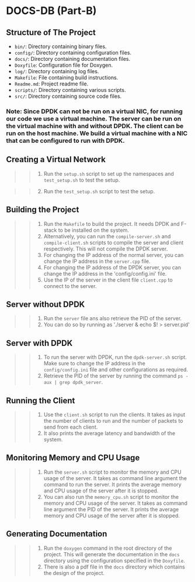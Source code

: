 # DOCS-DB (Part-B)

## Structure of The Project

- `bin/`: Directory containing binary files.
- `config/`: Directory containing configuration files.
- `docs/`: Directory containing documentation files.
- `Doxyfile`: Configuration file for Doxygen.
- `log/`: Directory containing log files.
- `Makefile`: File containing build instructions.
- `Readme.md`: Project readme file.
- `scripts/`: Directory containing various scripts.
- `src/`: Directory containing source code files.


### Note: Since DPDK can not be run on a virtual NIC, for running our code we use a virtual machine. The server can be run on the virtual machine with and without DPDK. The client can be run on the host machine. We build a virtual machine with a NIC that can be configured to run with DPDK. 

## Creating a Virtual Network
>> 1. Run the `setup.sh` script to set up the namespaces and `test_setup.sh` to test the setup.

>> 2. Run the `test_setup.sh` script to test the setup.


## Building the Project
>> 1. Run the `Makefile` to build the project. It needs DPDK and F-stack to be installed on the system.
>> 2. Alternatively, you can run the `compile-server.sh` and `compile-client.sh` scripts to compile the server and client respectively. This will not compile the DPDK server. 
>> 3. For changing the IP address of the normal server, you can change the IP address in the `server.cpp` file.
>> 4. For changing the IP address of the DPDK server, you can change the IP address in the 'config/config.ini' file.
>> 5. Use the IP of the server in the client file `client.cpp` to connect to the server.

## Server without DPDK
>> 1. Run the `server` file ans also retrieve the PID of the server.
>> 2. You can do so by running as './server & echo $! > server.pid'

## Server with DPDK
>> 1. To run the server with DPDK, run the `dpdk-server.sh` script. Make sure to change the IP address in the `config/config.ini` file and other configurations as required.
>> 2. Retrieve the PID of the server by running the command `ps -aux | grep dpdk_server`.

## Running the Client
>> 1. Use the `client.sh` script to run the clients. It takes as input the number of clients to run and the number of packets to send from each client.
>> 2. It also prints the average latency and bandwidth of the system.

## Monitoring Memory and CPU Usage
>> 1. Run the `server.sh` script to monitor the memory and CPU usage of the server. It takes as command line argument the command to run the server. It prints the average memory and CPU usage of the server after it is stopped.
>> 2. You can also run the `memory_cpu.sh` script to monitor the memory and CPU usage of the server. It takes as command line argument the PID of the server. It prints the average memory and CPU usage of the server after it is stopped.

## Generating Documentation
>> 1. Run the `doxygen` command in the root directory of the project. This will generate the documentation in the `docs` directory using the configuration specified in the `Doxyfile`.
>> 2. There is also a pdf file in the `docs` directory which contains the design of the project.
